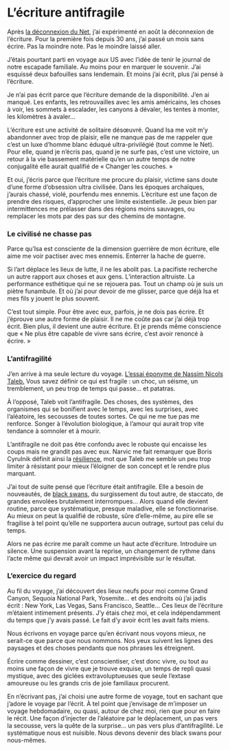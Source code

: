 # L’écriture antifragile

Après [la déconnexion du Net](https://tcrouzet.com/jai-debranche/), j’ai expérimenté en août la déconnexion de l’écriture. Pour la première fois depuis 30 ans, j’ai passé un mois sans écrire. Pas la moindre note. Pas le moindre laissé aller.<span id="more-33307"></span>

J’étais pourtant parti en voyage aux US avec l’idée de tenir le journal de notre escapade familiale. Au moins pour en marquer le souvenir. J’ai esquissé deux bafouilles sans lendemain. Et moins j’ai écrit, plus j’ai pensé à l’écriture.

Je n’ai pas écrit parce que l’écriture demande de la disponibilité. J’en ai manqué. Les enfants, les retrouvailles avec les amis américains, les choses à voir, les sommets à escalader, les canyons à dévaler, les tentes à monter, les kilomètres à avaler…

L’écriture est une activité de solitaire désœuvré. Quand Isa me voit m’y abandonner avec trop de plaisir, elle ne manque pas de me rappeler que c’est un luxe d’homme blanc éduqué ultra-privilégié (tout comme le Net). Pour elle, quand je n’écris pas, quand je ne surfe pas, c’est une victoire, un retour à la vie bassement matérielle qu’en un autre temps de notre conjugalité elle aurait qualifié de « Changer les couches. »

Et oui, j’écris parce que l’écriture me procure du plaisir, victime sans doute d’une forme d’obsession ultra civilisée. Dans les époques archaïques, j’aurais chassé, violé, pourfendu mes ennemis. L’écriture est une façon de prendre des risques, d’approcher une limite existentielle. Je peux bien par intermittences me prélasser dans des régions moins sauvages, ou remplacer les mots par des pas sur des chemins de montagne.

### Le civilisé ne chasse pas

Parce qu’Isa est consciente de la dimension guerrière de mon écriture, elle aime me voir pactiser avec mes ennemis. Enterrer la hache de guerre.

Si l’art déplace les lieux de lutte, il ne les abolit pas. La pacifiste recherche un autre rapport aux choses et aux gens. L’interaction altruiste. La performance esthétique qui ne se rejouera pas. Tout un champ où je suis un piètre funambule. Et où j’ai pour devoir de me glisser, parce que déjà Isa et mes fils y jouent le plus souvent.

C’est tout simple. Pour être avec eux, parfois, je ne dois pas écrire. Et j’éprouve une autre forme de plaisir. Il ne me coûte pas car j’ai déjà trop écrit. Bien plus, il devient une autre écriture. Et je prends même conscience que « Ne plus être capable de vivre sans écrire, c’est avoir renoncé à écrire. »

### L’antifragilité

J’en arrive à ma seule lecture du voyage. [L’essai éponyme de Nassim Nicols Taleb.](http://www.amazon.fr/Antifragile-Things-That-Gain-Disorder/dp/1400067820) Vous savez définir ce qui est fragile : un choc, un séisme, un tremblement, un peu trop de temps qui passe… et patatras.

À l’opposé, Taleb voit l’antifragile. Des choses, des systèmes, des organismes qui se bonifient avec le temps, avec les surprises, avec l’aléatoire, les secousses de toutes sortes. Ce qui ne me tue pas me renforce. Songer à l’évolution biologique, à l’amour qui aurait trop vite tendance à somnoler et à mourir.

L’antifragile ne doit pas être confondu avec le robuste qui encaisse les coups mais ne grandit pas avec eux. Narvic me fait remarquer que Boris Cyrulnik définit ainsi la [résilience](http://fr.wikipedia.org/wiki/R%C3%A9silience_(psychologie)), mot que Taleb me semble un peu trop limiter à résistant pour mieux l’éloigner de son concept et le rendre plus marquant.

J’ai tout de suite pensé que l’écriture était antifragile. Elle a besoin de nouveautés, de [black swans](http://fr.wikipedia.org/wiki/Th%C3%A9orie_du_cygne_noir), du surgissement du tout autre, de staccato, de grandes envolées brutalement interrompues… Alors quand elle devient routine, parce que systématique, presque maladive, elle se fonctionnarise. Au mieux on peut la qualifié de robuste, sûre d’elle-même, au pire elle se fragilise à tel point qu’elle ne supportera aucun outrage, surtout pas celui du temps.

Alors ne pas écrire me paraît comme un haut acte d’écriture. Introduire un silence. Une suspension avant la reprise, un changement de rythme dans l’acte même qui devrait avoir un impact imprévisible sur le résultat.

### L’exercice du regard

Au fil du voyage, j’ai découvert des lieux neufs pour moi comme Grand Canyon, Sequoia National Park, Yosemite… et des endroits où j’ai jadis écrit : New York, Las Vegas, Sans Francisco, Seattle… Ces lieux de l’écriture m’étaient intimement présents. J’y étais chez moi, et cela indépendamment du temps que j’y avais passé. Le fait d’y avoir écrit les avait faits miens.

Nous écrivons en voyage parce qu’en écrivant nous voyons mieux, ne serait-ce que parce que nous nommons. Nos yeux suivent les lignes des paysages et des choses pendants que nos phrases les étreignent.

Écrire comme dessiner, c’est conscientiser, c’est donc vivre, ou tout au moins une façon de vivre que je trouve exquise, un temps de repli quasi mystique, avec des giclées extravoluptueuses que seule l’extase amoureuse ou les grands cris de joie familiaux procurent.

En n’écrivant pas, j’ai choisi une autre forme de voyage, tout en sachant que j’adore le voyage par l’écrit. À tel point que j’envisage de m’imposer un voyage hebdomadaire, ou quasi, autour de chez moi, rien que pour en faire le récit. Une façon d’injecter de l’aléatoire par le déplacement, un pas vers la secousse, vers la quête de la surprise… un pas vers plus d’antifragilité. Le systématique nous est nuisible. Nous devons devenir des black swans pour nous-mêmes.